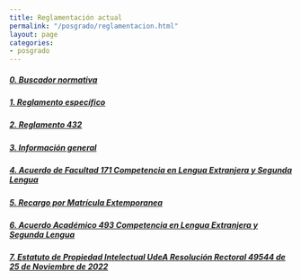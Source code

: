 ```yaml
---
title: Reglamentación actual
permalink: "/posgrado/reglamentacion.html"
layout: page
categories:
- posgrado
---
```


##### [0. Buscador normativa](https://normativa.udea.edu.co/Documentos/Consultar)
##### [1. Reglamento específico](https://drive.google.com/file/d/1HJQdFjVFSTJ3EWH1N-SQJKk0wPtclH5C/view?usp=sharing)
##### [2. Reglamento 432](https://drive.google.com/file/d/1AC88MzTDAmktVQDsKLqwkPtg-GiE8fue/view?usp=sharing)
##### [3. Información general](https://sites.google.com/a/fisica.udea.edu.co/posgrado/)
##### [4. Acuerdo de Facultad 171 Competencia en Lengua Extranjera y Segunda Lengua](https://drive.google.com/file/d/1WY5qkP7TUcISNyzBDXd1WrcHIugRuz3I/view?usp=sharing)
##### [5. Recargo por Matrícula Extemporanea](https://drive.google.com/file/d/1U9SyGIBLwi3L9ghl9EvQ59Ai5DLS3JIw/view?usp=sharing)
##### [6. Acuerdo Académico 493 Competencia en Lengua Extranjera y Segunda Lengua](https://drive.google.com/file/d/1bpx4Z-9DGDq4rD9JQO7eMj2d3okeWw4F/view?usp=sharing)
##### [7. Estatuto de Propiedad Intelectual UdeA Resolución Rectoral 49544 de 25 de Noviembre de 2022](https://drive.google.com/file/d/1-bgPQuZB4tYtEyKHvRcP48PuPft8CIPk/view?usp=sharing)

